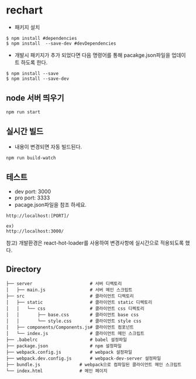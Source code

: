 # rechart


- 패키지 설치
```
$ npm install #dependencies
$ npm install  --save-dev #devDependencies
```

- 개발시 패키지가 추가 되었다면 다음 명령어를 통해 pacakge.json파일을 업데이트 하도록 한다.
```
$ npm install --save
$ npm install --save-dev
```

## node 서버 띄우기
```
npm run start
```

## 실시간 빌드
- 내용이 변경되면 자동 빌드된다.
```
npm run build-watch
```

## 테스트
- dev port: 3000
- pro port: 3333
- pacage.json파일을 참조 하세요.
```
http://localhost:[PORT]/

ex)
http://localhost:3000/
```


참고) 개발환경은 react-hot-loader를 사용하여 변경사항에 실시간으로 적용되도록 했다.


## Directory
```
├── server                      # 서버 디렉토리
│   ├── main.js                 # 서버 메인 스크립트
├── src                         # 클라이언트 디렉토리
│   ├── static                  # 클라이언트 static 디렉토리
│   │   └── css                 # 클라이언트 css 디렉토리
│   │       ├── base.css        # 클라이언트 base css
│   │       └── style.css       # 클라이언트 style css
│   ├── components/Components.js# 클라이언트 컴포넌트
│   └── index.js                # 클라이언트 메인 스크립트
├── .babelrc                    # babel 설정파일
├── package.json                # npm 설정파일
├── webpack.config.js           # webpack 설정파일
├── webpack.dev.config.js       # webpack-dev-server 설정파일
├── bundle.js               # webpack으로 컴파일된 클라이언트 메인 스크립트
└── index.html              # 메인 페이지
```